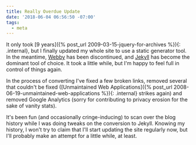 ```yaml
---
title: Really Overdue Update
date: '2018-06-04 06:56:50 -07:00'
tags:
  - meta
---
```

It only took [9 years]({% post_url 2009-03-15-jquery-for-archives %}){: .internal}, but I finally updated my whole site to use a static generator tool.
In the meantime, [Webby](https://github.com/TwP/webby) has been discontinued, and [Jekyll](https://jekyllrb.com) has become the dominant
tool of choice. It took a little while, but I'm happy to feel full in control of things again.

In the process of converting I've fixed a few broken links, removed several that couldn't be fixed
([Unmaintained Web Applications]({% post_url 2008-06-19-unmaintained-web-applications %}){: .internal} strikes again)
and removed Google Analytics (sorry for contributing to privacy erosion for the sake of vanity stats).

It's been fun (and occasionally cringe-inducing) to scan over the blog history while I was doing tweaks on the conversion to Jekyll.
Knowing my history, I won't try to claim that I'll start updating the site regularly now, but I'll probably make an attempt for a
little while, at least.
